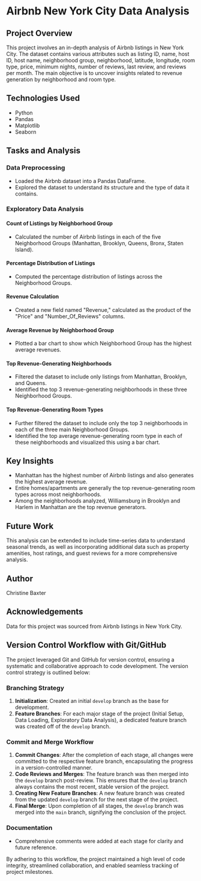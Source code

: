 
# Airbnb New York City Data Analysis

## Project Overview

This project involves an in-depth analysis of Airbnb listings in New York City. The dataset contains various attributes such as listing ID, name, host ID, host name, neighborhood group, neighborhood, latitude, longitude, room type, price, minimum nights, number of reviews, last review, and reviews per month. The main objective is to uncover insights related to revenue generation by neighborhood and room type.

## Technologies Used

- Python
- Pandas
- Matplotlib
- Seaborn

## Tasks and Analysis

### Data Preprocessing

- Loaded the Airbnb dataset into a Pandas DataFrame.
- Explored the dataset to understand its structure and the type of data it contains.

### Exploratory Data Analysis

#### Count of Listings by Neighborhood Group

- Calculated the number of Airbnb listings in each of the five Neighborhood Groups (Manhattan, Brooklyn, Queens, Bronx, Staten Island).

#### Percentage Distribution of Listings

- Computed the percentage distribution of listings across the Neighborhood Groups.

#### Revenue Calculation

- Created a new field named "Revenue," calculated as the product of the "Price" and "Number_Of_Reviews" columns.

#### Average Revenue by Neighborhood Group

- Plotted a bar chart to show which Neighborhood Group has the highest average revenues.

#### Top Revenue-Generating Neighborhoods

- Filtered the dataset to include only listings from Manhattan, Brooklyn, and Queens.
- Identified the top 3 revenue-generating neighborhoods in these three Neighborhood Groups.

#### Top Revenue-Generating Room Types

- Further filtered the dataset to include only the top 3 neighborhoods in each of the three main Neighborhood Groups.
- Identified the top average revenue-generating room type in each of these neighborhoods and visualized this using a bar chart.

## Key Insights

- Manhattan has the highest number of Airbnb listings and also generates the highest average revenue.
- Entire homes/apartments are generally the top revenue-generating room types across most neighborhoods.
- Among the neighborhoods analyzed, Williamsburg in Brooklyn and Harlem in Manhattan are the top revenue generators.

## Future Work

This analysis can be extended to include time-series data to understand seasonal trends, as well as incorporating additional data such as property amenities, host ratings, and guest reviews for a more comprehensive analysis.

## Author

Christine Baxter

## Acknowledgements

Data for this project was sourced from Airbnb listings in New York City.

## Version Control Workflow with Git/GitHub

The project leveraged Git and GitHub for version control, ensuring a systematic and collaborative approach to code development. The version control strategy is outlined below:

### Branching Strategy

1. **Initialization**: Created an initial `develop` branch as the base for development.
2. **Feature Branches**: For each major stage of the project (Initial Setup, Data Loading, Exploratory Data Analysis), a dedicated feature branch was created off of the `develop` branch.

### Commit and Merge Workflow

1. **Commit Changes**: After the completion of each stage, all changes were committed to the respective feature branch, encapsulating the progress in a version-controlled manner.
2. **Code Reviews and Merges**: The feature branch was then merged into the `develop` branch post-review. This ensures that the `develop` branch always contains the most recent, stable version of the project.
3. **Creating New Feature Branches**: A new feature branch was created from the updated `develop` branch for the next stage of the project.
4. **Final Merge**: Upon completion of all stages, the `develop` branch was merged into the `main` branch, signifying the conclusion of the project.

### Documentation

- Comprehensive comments were added at each stage for clarity and future reference.

By adhering to this workflow, the project maintained a high level of code integrity, streamlined collaboration, and enabled seamless tracking of project milestones.
